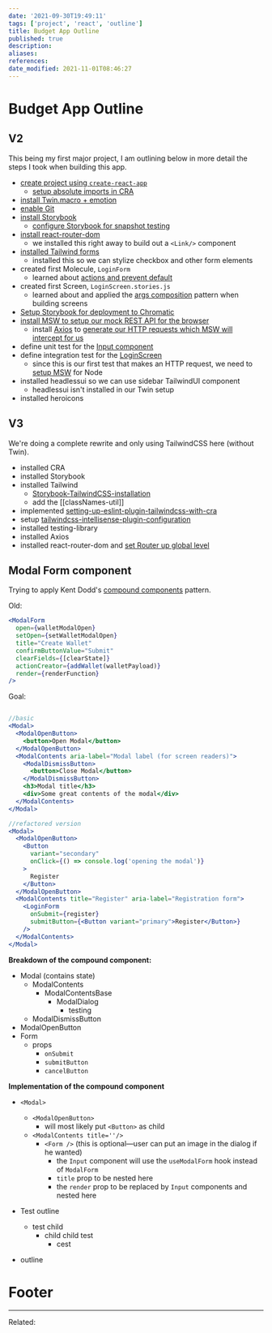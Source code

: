 ```yaml
---
date: '2021-09-30T19:49:11'
tags: ['project', 'react', 'outline']
title: Budget App Outline
published: true
description:
aliases:
references:
date_modified: 2021-11-01T08:46:27
---
```


# Budget App Outline

## V2

This being my first major project, I am outlining below in more detail the steps I took when building this app.

- [create project using `create-react-app`](Quick%20Start%20-%20React.md)
	- [setup absolute imports in CRA](202110151438-absolute-imports-in-create-react-app.md)
- [install Twin.macro + emotion](https://github.com/ben-rogerson/twin.examples/tree/master/cra-emotion)
- [enable Git](Quick%20Start%20-%20Initializing%20Git%20for%20a%20project.md)
- [install Storybook](Storybook.md#Initial%20Setup)
	- [configure Storybook for snapshot testing](202110121049-snapshot-testing-in-storybook.md)
- [install react-router-dom](React%20Router%20Library.md#Install%20the%20library)
	- we installed this right away to build out a `<Link/>` component
- [installed Tailwind forms](202110141545-checkbox-css-not-working.md)
	- installed this so we can stylize checkbox and other form elements
- created first Molecule, `LoginForm`
	- learned about [actions and prevent default](202110171449-actions-and-prevent-default.md)
- created first Screen, `LoginScreen.stories.js`
	- learned about and applied the [args composition](https://storybook.js.org/docs/react/workflows/build-pages-with-storybook) pattern when building screens
- [Setup Storybook for deployment to Chromatic](202110182144-deploying-storybook.md)
- [install MSW to setup our mock REST API for the browser](MSW-Setup.md)
	- install [Axios](202102190653%20-%20Axios%20Library.md) to [generate our HTTP requests which MSW will intercept for us ](msw-axios-react.md)
- define unit test for the [Input component](https://github.com/neldeles/budget-app-v2/blob/main/src/components/atoms/Input/Input.unit.test.js)
- define integration test for the [LoginScreen](hook://file/4wISNimVd?p=c2NyZWVucy9Mb2dpblNjcmVlbg==&n=LoginScreen%2Eint%2Etest%2Ejs)
	- since this is our first test that makes an HTTP request, we need to [setup MSW](MSW-Setup.md#Node) for Node
- installed headlessui so we can use sidebar TailwindUI component
	- headlessui isn't installed in our Twin setup
- installed heroicons

## V3

We're doing a complete rewrite and only using TailwindCSS here (without Twin).

- installed CRA
- installed Storybook
- installed Tailwind
	- [Storybook-TailwindCSS-installation](Storybook-TailwindCSS-installation.md)
	- add the [[classNames-util]]
- implemented [setting-up-eslint-plugin-tailwindcss-with-cra](setting-up-eslint-plugin-tailwindcss-with-cra.md)
- setup [tailwindcss-intellisense-plugin-configuration](tailwindcss-intellisense-plugin-configuration.md)
- installed testing-Iibrary
- installed Axios
- installed react-router-dom and [set Router up global level](202110131613-react-router-with-storybook.md)

## Modal Form component

Trying to apply Kent Dodd's [compound components](202109061436-compound-components.md) pattern.

Old:
```jsx
<ModalForm
  open={walletModalOpen}
  setOpen={setWalletModalOpen}
  title="Create Wallet"
  confirmButtonValue="Submit"
  clearFields={[clearState]}
  actionCreator={addWallet(walletPayload)}
  render={renderFunction}
/>
```
Goal:
```jsx

//basic
<Modal>
  <ModalOpenButton>
    <button>Open Modal</button>
  </ModalOpenButton>
  <ModalContents aria-label="Modal label (for screen readers)">
    <ModalDismissButton>
      <button>Close Modal</button>
    </ModalDismissButton>
    <h3>Modal title</h3>
    <div>Some great contents of the modal</div>
  </ModalContents>
</Modal>

//refactored version
<Modal>
  <ModalOpenButton>
	<Button
	  variant="secondary"
	  onClick={() => console.log('opening the modal')}
	>
	  Register
	</Button>
  </ModalOpenButton>
  <ModalContents title="Register" aria-label="Registration form">
	<LoginForm
	  onSubmit={register}
	  submitButton={<Button variant="primary">Register</Button>}
	/>
  </ModalContents>
</Modal>
```

**Breakdown of the compound component:**
- Modal (contains state)
	- ModalContents
		- ModalContentsBase
			- ModalDialog
				- testing
	- ModalDismissButton
- ModalOpenButton
- Form
	- props
		- `onSubmit`
		- `submitButton`
		- `cancelButton`

**Implementation of the compound component**
- `<Modal>`
	- `<ModalOpenButton>`
		- will most likely put `<Button>` as child
	- `<ModalContents title=''/>`
		- `<Form />` (this is optional—user can put an image in the dialog if he wanted)
			- the `Input` component will use the `useModalForm` hook instead of `ModalForm`
			- `title` prop to be nested here
			- the `render` prop to be replaced by `Input` components and nested here

- Test outline
	- test child
		- child child test
			- cest
- outline

# Footer

---

Related: